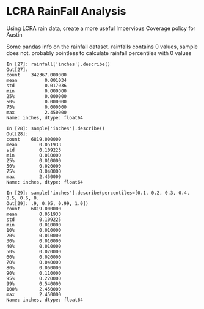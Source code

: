 # LCRA RainFall Analysis
Using LCRA rain data, create a more useful Impervious Coverage policy for Austin

Some pandas info on the rainfall dataset. rainfalls contains 0 values, sample does not. probably pointless to calculate rainfall percentiles with 0 values
```
In [27]: rainfall['inches'].describe()
Out[27]:
count    342367.000000
mean          0.001034
std           0.017036
min           0.000000
25%           0.000000
50%           0.000000
75%           0.000000
max           2.450000
Name: inches, dtype: float64

In [28]: sample['inches'].describe()
Out[28]:
count    6819.000000
mean        0.051933
std         0.109225
min         0.010000
25%         0.010000
50%         0.020000
75%         0.040000
max         2.450000
Name: inches, dtype: float64

In [29]: sample['inches'].describe(percentiles=[0.1, 0.2, 0.3, 0.4, 0.5, 0.6, 0.
Out[29]: .9, 0.95, 0.99, 1.0])
count    6819.000000
mean        0.051933
std         0.109225
min         0.010000
10%         0.010000
20%         0.010000
30%         0.010000
40%         0.010000
50%         0.020000
60%         0.020000
70%         0.040000
80%         0.060000
90%         0.110000
95%         0.220000
99%         0.540000
100%        2.450000
max         2.450000
Name: inches, dtype: float64
```
